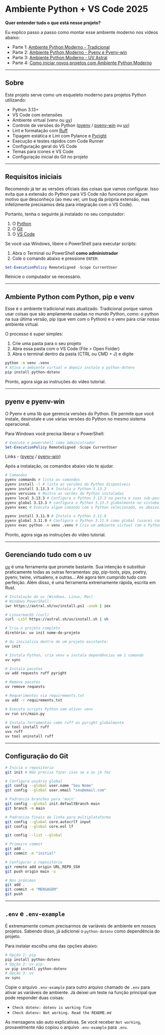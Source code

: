 # Ambiente Python + VS Code 2025

**Quer entender tudo o que está nesse projeto?**

Eu explico passo a passo como montar esse ambiente moderno nos vídeos abaixo:

- Parte 1: [Ambiente Python Moderno - Tradicional](https://youtu.be/QTw5eB6GTM8)
- Parte 2: [Ambiente Python Moderno - Pyenv e Pyenv-win](https://youtu.be/X38M7C_A2XU)
- Parte 3: [Ambiente Python Moderno - UV Astral](https://youtu.be/HuAc85cLRx0)
- Parte 4: [Como iniciar novos projetos com Ambiente Python Moderno](https://youtu.be/TcfFXur4YKg)

---

## Sobre

Este projeto serve como um esqueleto moderno para projetos Python utilizando:

- Python 3.13+
- VS Code com extensões
- Ambiente virtual (venv ou [uv](https://docs.astral.sh/uv/getting-started/))
- Controle de versões do Python ([pyenv](https://github.com/pyenv/pyenv) / [pyenv-win](https://github.com/pyenv-win/pyenv-win) ou [uv](https://docs.astral.sh/uv/getting-started/))
- Lint e formatação com [Ruff](https://github.com/astral-sh/ruff)
- Tipagem estática e Lint com Pylance e [Pyright](https://github.com/microsoft/pyright)
- Execução e testes rápidos com Code Runner
- Configuração geral do VS Code
- Temas para ícones e VS Code
- Configuração inicial do Git no projeto

---

## Requisitos iniciais

Recomendo já ter as versões oficiais das coisas que vamos configurar. Isso evita que a extensão do Python para VS Code não funcione por algum motivo que desconheço (ao meu ver, um bug da própria extensão, mas infelizmente precisamos dela para integração com o VS Code).

Portanto, tenha o seguinte já instalado no seu computador:

1. O [Python](https://www.python.org/downloads/)
2. O [Git](https://git-scm.com/downloads)
3. O [VS Code](https://code.visualstudio.com/)

Se você usa Windows, libere o PowerShell para executar scripts:

1. Abra o Terminal ou PowerShell **como administrador**
2. Cole o comando abaixo e pressione `ENTER`:

```powershell
Set-ExecutionPolicy RemoteSigned -Scope CurrentUser
```

Reinicie o computador se necessário.

---

## Ambiente Python com Python, pip e venv

Esse é o ambiente tradicional mais atualizado. Tradicional porque vamos usar coisas
que são amplamente usadas no mundo Python, como: o python na sua última versão, pip (que vem com o Python) e o venv para criar nosso ambiente virtual.

O processo é super simples:

1. Crie uma pasta para o seu projeto
2. Abra essa pasta com o VS Code (File > Open Folder)
3. Abra o terminal dentro da pasta (CTRL ou CMD + J) e digite

```sh
python -m venv .venv
# Ativa o ambiente virtual e depois instale o python-dotenv
pip install python-dotenv
```

Pronto, agora siga as instruções do vídeo tutorial.

---

## pyenv e pyenv-win

O Pyenv é uma lib que gerencia versões do Python. Ele permite que você instale, desinstale e use várias versões do Python no mesmo sistema operacional.

Para Windows você precisa liberar o PowerShell:

```powershell
# Execute o powershell como administrador
Set-ExecutionPolicy RemoteSigned -Scope CurrentUser
```

Links - ([pyenv](https://github.com/pyenv/pyenv) / [pyenv-win](https://github.com/pyenv-win/pyenv-win))

Após a instalação, os comandos abaixo vão te ajudar.

```sh
# Comandos
pyenv commands # lista os comandos
pyenv install -l # lista as versões do Python disponíveis
pyenv install 3.13.3 # Instala o Python 3.13.3
pyenv versions # Mostra as verões do Python instaladas
pyenv local 3.13.3 # Configura o Python 3.13.3 na pasta e suas sub-pastas
pyenv global 3.13.3 # configura o Python 3.13.3 globalmente no sistema todo
pyenv exec # Executa algum comando com o Python selecionado, ex abaixo:

pyenv install 3.11.9 # Instala o Python 3.11.9
pyenv global 3.11.9 # Configura o Python 3.11.9 como global (usarei com exec)
pyenv exec python -m venv .venv # Cria um ambiente virtual com o Python global
```

Pronto, agora siga as instruções do vídeo tutorial.

---

## Gerenciando tudo com o uv

[uv](https://docs.astral.sh/uv/getting-started/) é uma ferramenta que promete bastante. Sua intenção é substituir praticamente todas as outras ferramentas: pip, pip-tools, pipx, poetry, pyenv, twine, virtualenv, e outras... Até agora tem cumprido tudo com perfeição. Além disso, é uma ferramenta extremamente rápida, escrita em Rust.

```sh
# Instalação do uv (Windows, Linux, Mac)
# Windows PowerShell:
iwr https://astral.sh/uv/install.ps1 -useb | iex

# Linux/macOS (curl)
curl -LsSf https://astral.sh/uv/install.sh | sh
```

```sh
# Cria o projeto completo
diretório: uv init nome-do-projeto

# Ou inicializa dentro de um projeto existente:
uv init
```

```sh
# Instala Python, cria venv e instala dependências em 1 comando
uv sync
```

```sh
# Instala pacotes
uv add requests ruff pyright

# Remove pacotes
uv remove requests

# Requerimentos via requirements.txt
uv add -r requirements.txt
```

```sh
# Executa scripts Python sem ativar venv
uv run src/main.py

# Instala ferramentas como ruff ou pyright globalmente
uv tool install ruff
uvx ruff
uv tool uninstall ruff
```

---

## Configuração do Git

```bash
# Inicia o repositório
git init # Não precisa fazer isso se a uv já fez

# Configura usuário global
git config --global user.name "Seu Nome"
git config --global user.email "seu@email.com"

# Padroniza branches para 'main'
git config --global init.defaultBranch main
git branch -m main

# Padroniza finais de linha para multiplataforma
git config --global core.autocrlf input
git config --global core.eol lf

git config --list --global

# Primeiro commit
git add .
git commit -m "initial"

# Configurar o repositório
git remote add origin URL_REPO_SSH
git push origin main -u

# Nos próximos
git add .
git commit -m "MENSAGEM"
git push
```

---

## `.env` e `.env-example`

É extremamente comum precisarmos de variáveis de ambiente em nossos projetos. Sabendo
disso, já adicionei o `python-dotenv` como dependência do projeto.

Para instalar escolha uma das opções abaixo:

```bash
# Opção 1: pip
pip install python-dotenv
# Opção 2: uv pip
uv pip install python-dotenv
# Opção 3: uv
uv sync
```

Copie o arquivo `.env-example` para outro arquivo chamado de `.env` para ativar as
variáveis de ambiente. Já deixei um teste na função principal que pode responder duas coisas:

- `Check dotenv: dotenv is working fine`
- `Check dotenv: Not working. Read the README.md`

As mensagens são auto explicativas. Se você receber `Not working`, provavelmente não copiou o arquivo `.env-example` para `.env`.
